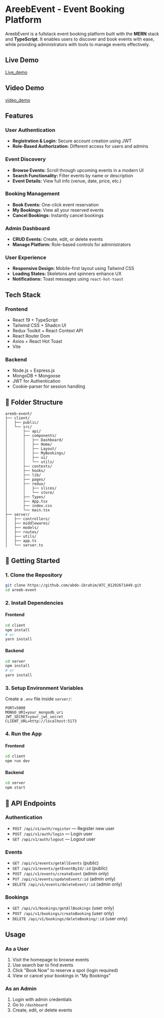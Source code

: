 # AreebEvent - Event Booking Platform

AreebEvent is a fullstack event booking platform built with the **MERN** stack and **TypeScript**. It enables users to discover and book events with ease, while providing administrators with tools to manage events effectively.

## Live Demo

[Live_demo](https://areebevent-client.vercel.app/)

## Video Demo

[video_demo](https://drive.google.com/file/d/1Xbu-suwBAN4B81J0TmJGbBwBwgzc0m_6/view)

## Features

### User Authentication

- **Registration & Login:** Secure account creation using JWT
- **Role-Based Authorization:** Different access for users and admins

### Event Discovery

- **Browse Events:** Scroll through upcoming events in a modern UI
- **Search Functionality:** Filter events by name or description
- **Event Details:** View full info (venue, date, price, etc.)

### Booking Management

- **Book Events:** One-click event reservation
- **My Bookings:** View all your reserved events
- **Cancel Bookings:** Instantly cancel bookings

### Admin Dashboard

- **CRUD Events:** Create, edit, or delete events
- **Manage Platform:** Role-based controls for administrators

### User Experience

- **Responsive Design:** Mobile-first layout using Tailwind CSS
- **Loading States:** Skeletons and spinners enhance UX
- **Notifications:** Toast messages using `react-hot-toast`

## Tech Stack

### Frontend

- React 19 + TypeScript
- Tailwind CSS + Shadcn UI
- Redux Toolkit + React Context API
- React Router Dom
- Axios + React Hot Toast
- Vite

### Backend

- Node.js + Express.js
- MongoDB + Mongoose
- JWT for Authentication
- Cookie-parser for session handling

## 📁 Folder Structure

```
areeb-event/
├── client/
│   ├── public/
│   └── src/
│       ├── api/
│       ├── components/
│       │   ├── Dashboard/
│       │   ├── Home/
│       │   ├── Layout/
│       │   ├── MyBookings/
│       │   ├── ui/
│       │   └── utils/
│       ├── contexts/
│       ├── hooks/
│       ├── lib/
│       ├── pages/
│       ├── redux/
│       │   ├── slices/
│       │   └── store/
│       ├── Types/
│       ├── App.tsx
│       ├── index.css
│       └── main.tsx
├── server/
│   ├── controllers/
│   ├── middlewares/
│   ├── models/
│   ├── routes/
│   ├── utils/
│   ├── app.ts
│   └── server.ts
```

## 🚀 Getting Started

### 1. Clone the Repository

```bash
git clone https://github.com/abdo-ibrahim/ATC_01202671449.git
cd areeb-event
```

### 2. Install Dependencies

#### Frontend

```bash
cd client
npm install
# or
yarn install
```

#### Backend

```bash
cd server
npm install
# or
yarn install
```

### 3. Setup Environment Variables

Create a `.env` file inside `server/`:

```env
PORT=5000
MONGO_URI=your_mongodb_uri
JWT_SECRET=your_jwt_secret
CLIENT_URL=http://localhost:5173
```

### 4. Run the App

#### Frontend

```bash
cd client
npm run dev
```

#### Backend

```bash
cd server
npm start
```

## 🔗 API Endpoints

### Authentication

- `POST /api/v1/auth/register` — Register new user
- `POST /api/v1/auth/login` — Login user
- `GET /api/v1/auth/logout` — Logout user

### Events

- `GET /api/v1/events/getAllEvents` (public)
- `GET /api/v1/events/getEventById/:id` (public)
- `POST /api/v1/events/createEvent` (admin only)
- `PUT /api/v1/events/updateEvent/:id` (admin only)
- `DELETE /api/v1/events/deleteEvent/:id` (admin only)

### Bookings

- `GET /api/v1/bookings/getAllBookings` (user only)
- `POST /api/v1/bookings/createBooking` (user only)
- `DELETE /api/v1/bookings/deleteBooking/:id` (user only)

## Usage

### As a User

1. Visit the homepage to browse events
2. Use search bar to find events
3. Click "Book Now" to reserve a spot (login required)
4. View or cancel your bookings in "My Bookings"

### As an Admin

1. Login with admin credentials
2. Go to `/dashboard`
3. Create, edit, or delete events
